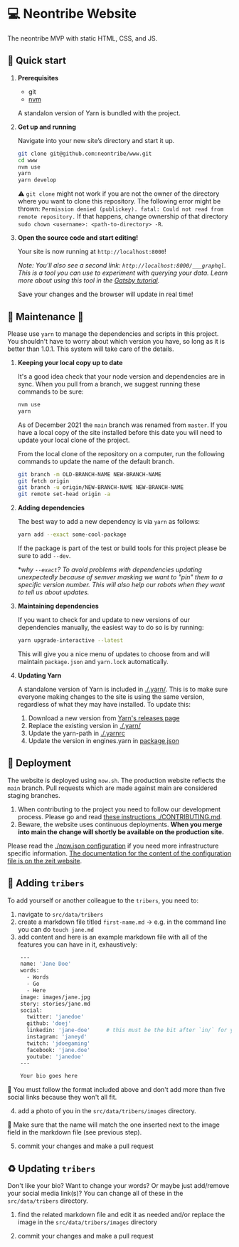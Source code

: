 # :computer: Neontribe Website

The neontribe MVP with static HTML, CSS, and JS.

## :checkered_flag: Quick start

1.  **Prerequisites**

    - git
    - [nvm](https://github.com/creationix/nvm)

    A standalon version of Yarn is bundled with the project.

1.  **Get up and running**

    Navigate into your new site’s directory and start it up.

    ```sh
    git clone git@github.com:neontribe/www.git
    cd www
    nvm use
    yarn
    yarn develop
    ```

    :warning: `git clone` might not work if you are not the owner of the directory where you want to clone this repository. The following error might be thrown: `Permission denied (publickey). fatal: Could not read from remote repository.` If that happens, change ownership of that directory `sudo chown <username>: <path-to-directory> -R`.

1.  **Open the source code and start editing!**

    Your site is now running at `http://localhost:8000`!

    _Note: You'll also see a second link: `http://localhost:8000/___graphql`. This is a tool you can use to experiment with querying your data. Learn more about using this tool in the [Gatsby tutorial](https://www.gatsbyjs.org/tutorial/part-five/#introducing-graphiql)._

    Save your changes and the browser will update in real time!

## :wrench: Maintenance :construction:

Please use `yarn` to manage the dependencies and scripts in this project. You shouldn't have to worry about which version you have, so long as it is better than 1.0.1. This system will take care of the details.

1. **Keeping your local copy up to date**

   It's a good idea check that your node version and dependencies are in sync. When you pull from a branch, we suggest running these commands to be sure:

   ```sh
   nvm use
   yarn
   ```

   As of December 2021 the `main` branch was renamed from `master`. If you have a local copy of the site installed before this date you will need to update your local clone of the project.

   From the local clone of the repository on a computer, run the following commands to update the name of the default branch.

   ```sh
   git branch -m OLD-BRANCH-NAME NEW-BRANCH-NAME
   git fetch origin
   git branch -u origin/NEW-BRANCH-NAME NEW-BRANCH-NAME
   git remote set-head origin -a
   ```

1. **Adding dependencies**

   The best way to add a new dependency is via `yarn` as follows:

   ```sh
   yarn add --exact some-cool-package
   ```

   If the package is part of the test or build tools for this project please be sure to add `--dev`.

   \*_why `--exact`? To avoid problems with dependencies updating unexpectedly because of semver masking we want to "pin" them to a specific version number. This will also help our robots when they want to tell us about updates._

1. **Maintaining dependencies**

   If you want to check for and update to new versions of our dependencies manually, the easiest way to do so is by running:

   ```sh
   yarn upgrade-interactive --latest
   ```

   This will give you a nice menu of updates to choose from and will maintain `package.json` and `yarn.lock` automatically.

1. **Updating Yarn**

   A standalone version of Yarn is included in [./.yarn/](./.yarn/). This is to make sure everyone making changes to the site is using the same version, regardless of what they may have installed. To update this:

   1. Download a new version from [Yarn's releases page](https://github.com/yarnpkg/yarn/releases)
   1. Replace the existing version in [./.yarn/](./.yarn/)
   1. Update the yarn-path in [./.yarnrc](./.yarnrc)
   1. Update the version in engines.yarn in [package.json](./package.json)

## :rocket: Deployment

The website is deployed using `now.sh`. The production website reflects the `main` branch. Pull requests which are made against main are considered staging branches.

1. When contributing to the project you need to follow our development process. Please go and read [these instructions ./CONTRIBUTING.md](./CONTRIBUTING.md#getting-started-on-development).
1. Beware, the website uses continuous deployments. **When you merge into main the change will shortly be available on the production site.**

Please read the [./now.json configuration](./now.json) if you need more infrastructure specific information. [The documentation for the content of the configuration file is on the zeit website](https://zeit.co/docs/configuration#introduction/configuration-reference).

## :construction_worker: Adding `tribers`

To add yourself or another colleague to the `tribers`, you need to:

1. navigate to `src/data/tribers`
2. create a markdown file titled `first-name.md` -> e.g. in the command line you can do `touch jane.md`
3. add content and here is an example markdown file with all of the features you can have in it, exhaustively:

```sh
    ---
    name: 'Jane Doe'
    words:
      - Words
      - Go
      - Here
    image: images/jane.jpg
    story: stories/jane.md
    social:
      twitter: 'janedoe'
      github: 'doej'
      linkedin: 'jane-doe'     # this must be the bit after `in/` for your public linkedin profile URL
      instagram: 'janeyd'
      twitch: 'jdoegaming'
      facebook: 'jane.doe'
      youtube: 'janedoe'
    ---

    Your bio goes here
```
:rotating_light: You must follow the format included above and don't add more than five social links because they won't all fit.

4. add a photo of you in the `src/data/tribers/images` directory.

:triangular_flag_on_post: Make sure that the name will match the one inserted next to the image field in the markdown file (see previous step).

5. commit your changes and make a pull request

## :recycle: Updating `tribers`

Don't like your bio? Want to change your words? Or maybe just add/remove your social media link(s)? You can change all of these in the `src/data/tribers` directory.

1. find the related markdown file and edit it as needed and/or replace the image in the `src/data/tribers/images` directory

2. commit your changes and make a pull request
